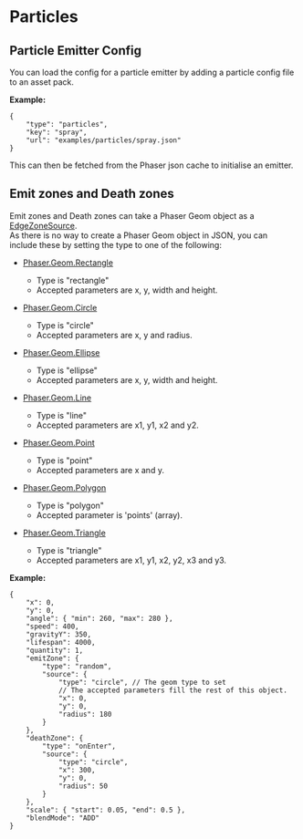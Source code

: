 # Particles

## Particle Emitter Config

You can load the config for a particle emitter by adding a particle config file to an asset pack.

**Example:**

```json5
{
    "type": "particles",
    "key": "spray",
    "url": "examples/particles/spray.json"
}
```

This can then be fetched from the Phaser json cache to initialise an emitter.

## Emit zones and Death zones

Emit zones and Death zones can take a Phaser Geom object as a [EdgeZoneSource](https://photonstorm.github.io/phaser3-docs/Phaser.Types.GameObjects.Particles.html#.EdgeZoneSource).  
As there is no way to create a Phaser Geom object in JSON, you can include these by setting the type to one of the following:

-   [Phaser.Geom.Rectangle](https://photonstorm.github.io/phaser3-docs/Phaser.Geom.Rectangle.html)
    -   Type is "rectangle"
    -   Accepted parameters are x, y, width and height.

-   [Phaser.Geom.Circle](https://photonstorm.github.io/phaser3-docs/Phaser.Geom.Circle.html)
    -   Type is "circle"
    -   Accepted parameters are x, y and radius.

-   [Phaser.Geom.Ellipse](https://photonstorm.github.io/phaser3-docs/Phaser.Geom.Ellipse.html)
    -   Type is "ellipse"
    -   Accepted parameters are x, y, width and height.

-   [Phaser.Geom.Line](https://photonstorm.github.io/phaser3-docs/Phaser.Geom.Line.html)
    -   Type is "line"
    -   Accepted parameters are x1, y1, x2 and y2.

-   [Phaser.Geom.Point](https://photonstorm.github.io/phaser3-docs/Phaser.Geom.Point.html)
    -   Type is "point"
    -   Accepted parameters are x and y.

-   [Phaser.Geom.Polygon](https://photonstorm.github.io/phaser3-docs/Phaser.Geom.Polygon.html)
    -   Type is "polygon"
    -   Accepted parameter is 'points' (array).

-   [Phaser.Geom.Triangle](https://photonstorm.github.io/phaser3-docs/Phaser.Geom.Triangle.html)
    -   Type is "triangle"
    -   Accepted parameters are x1, y1, x2, y2, x3 and y3.


**Example:**

```json5
{
    "x": 0,
    "y": 0,
    "angle": { "min": 260, "max": 280 },
    "speed": 400,
    "gravityY": 350,
    "lifespan": 4000,
    "quantity": 1,
    "emitZone": {
        "type": "random",
        "source": {
            "type": "circle", // The geom type to set
            // The accepted parameters fill the rest of this object.
            "x": 0,
            "y": 0,
            "radius": 180
        }
    },
    "deathZone": {
        "type": "onEnter",
        "source": {
            "type": "circle",
            "x": 300,
            "y": 0,
            "radius": 50
        }
    },
    "scale": { "start": 0.05, "end": 0.5 },
    "blendMode": "ADD"
}

```